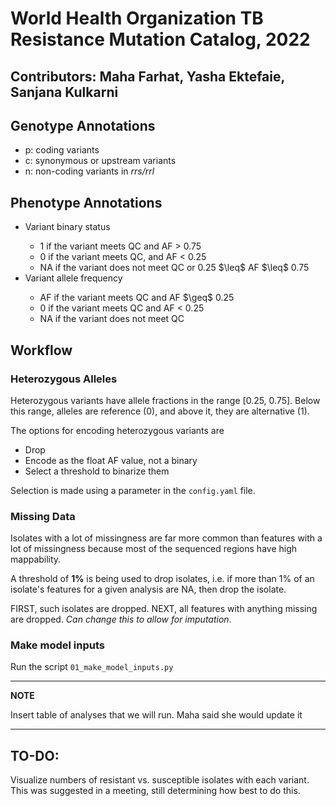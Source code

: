 # World Health Organization TB Resistance Mutation Catalog, 2022

## Contributors: Maha Farhat, Yasha Ektefaie, Sanjana Kulkarni

## Genotype Annotations

<ul>
    <li>p: coding variants</li>
    <li>c: synonymous or upstream variants</li>
    <li>n: non-coding variants in <i>rrs/rrl</i></li>
</ul>

## Phenotype Annotations

<ul>
    <li>Variant binary status</li>
        <ul>
            <li>1 if the variant meets QC and AF > 0.75</li>
            <li>0 if the variant meets QC, and AF < 0.25</li>
            <li>NA if the variant does not meet QC or 0.25 $\leq$ AF $\leq$ 0.75</li>
        </ul>
    <li>Variant allele frequency</li>
        <ul>
            <li>AF if the variant meets QC and AF $\geq$ 0.25</li>
            <li>0 if the variant meets QC and AF < 0.25</li>
            <li>NA if the variant does not meet QC</li>
        </ul>
</ul>


## Workflow

### Heterozygous Alleles

Heterozygous variants have allele fractions in the range [0.25, 0.75]. Below this range, alleles are reference (0), and above it, they are alternative (1). 

The options for encoding heterozygous variants are 

<ul>
    <li>Drop</li>
    <li>Encode as the float AF value, not a binary</li>
    <li>Select a threshold to binarize them</li>
</ul>

Selection is made using a parameter in the `config.yaml` file. 

### Missing Data

Isolates with a lot of missingness are far more common than features with a lot of missingness because most of the sequenced regions have high mappability. 

A threshold of <b>1%</b> is being used to drop isolates, i.e. if more than 1% of an isolate's features for a given analysis are NA, then drop the isolate. 

FIRST, such isolates are dropped. NEXT, all features with anything missing are dropped. <i>Can change this to allow for imputation</i>. 


### Make model inputs

Run the script `01_make_model_inputs.py`

---
**NOTE**

Insert table of analyses that we will run. Maha said she would update it

---



## TO-DO:

Visualize numbers of resistant vs. susceptible isolates with each variant. This was suggested in a meeting, still determining how best to do this.